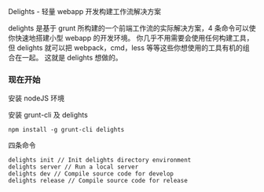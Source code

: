 Delights - 轻量 webapp 开发构建工作流解决方案

delights 是基于 grunt 所构建的一个前端工作流的实际解决方案，4 条命令可以使你快速地搭建小型 webapp 的开发环境。
你几乎不用需要会使用任何构建工具，但 delights 就可以把 webpack，cmd，less 等等这些你想使用的工具有机的组合在一起。
这就是 delights 想做的。

### 现在开始

安装 nodeJS 环境

安装 grunt-cli 及 delights
```
npm install -g grunt-cli delights
```

四条命令
```
delights init // Init delights directory environment
delights server // Run a local server
delights dev // Compile source code for develop
delights release // Compile source code for release
```
